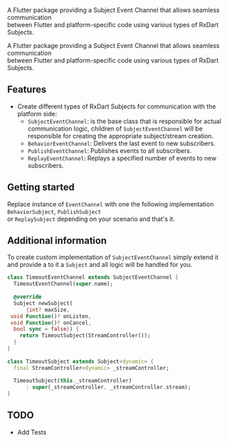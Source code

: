 
<!--   
This README describes the package. If you publish this package to pub.dev,  
this README's contents appear on the landing page for your package.  
  
For information about how to write a good package README, see the guide for  
[writing package pages](https://dart.dev/guides/libraries/writing-package-pages).   
  
For general information about developing packages, see the Dart guide for  
[creating packages](https://dart.dev/guides/libraries/create-library-packages)  
and the Flutter guide for  
[developing packages and plugins](https://flutter.dev/developing-packages).   
-->  
A Flutter package providing a Subject Event Channel that allows seamless communication  
between Flutter and platform-specific code using various types of RxDart Subjects.  
  
  
 A Flutter package providing a Subject Event Channel that allows seamless communication  
 between Flutter and platform-specific code using various types of RxDart Subjects.  
  
 ## Features  
- Create different types of RxDart Subjects for communication with the platform side:  
  - `SubjectEventChannel`: is the base class that is responsible for actual communication logic, children of `SubjectEventChannel`  will be responsible for creating the appropriate subject/stream creation. 
  - `BehaviorEventChannel`: Delivers the last event to new subscribers.  
  - `PublishEventChannel`: Publishes events to all subscribers.  
  - `ReplayEventChannel`: Replays a specified number of events to new subscribers.  
  
## Getting started  
  
Replace instance of `EventChannel` with one the following implementation `BehaviorSubject`, `PublishSubject`  
  or `ReplaySubject` depending on your scenario and that's it.  
  
## Additional information  
  
To create custom implementation of `SubjectEventChannel` simply extend it and provide a to it a `Subject` and all logic will be handled for you.

```dart
class TimeoutEventChannel extends SubjectEventChannel {  
  TimeoutEventChannel(super.name);  
  
  @override  
  Subject newSubject(  
      {int? maxSize,  
 void Function()? onListen,  
 void Function()? onCancel,  
  bool sync = false}) {  
    return TimeoutSubject(StreamController());  
  }  
}  
  
class TimeoutSubject extends Subject<dynamic> {  
  final StreamController<dynamic> _streamController;  
  
  TimeoutSubject(this._streamController)  
      : super(_streamController, _streamController.stream);  
}
```

## TODO
- Add Tests
